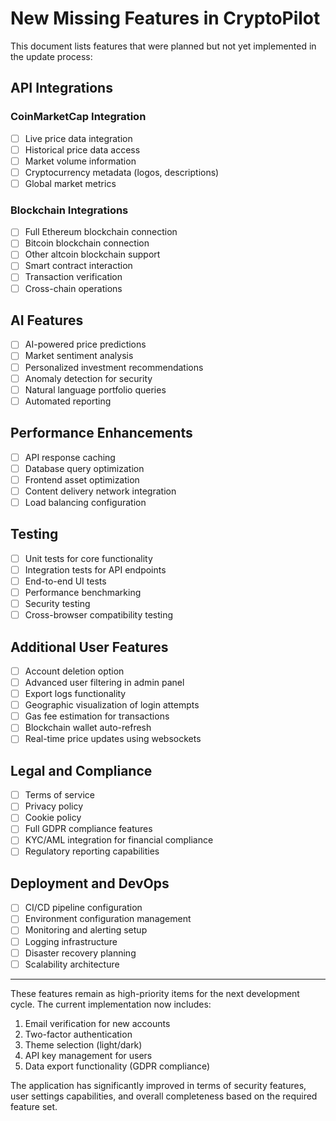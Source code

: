 # New Missing Features in CryptoPilot

This document lists features that were planned but not yet implemented in the update process:

## API Integrations

### CoinMarketCap Integration
- [ ] Live price data integration
- [ ] Historical price data access
- [ ] Market volume information
- [ ] Cryptocurrency metadata (logos, descriptions)
- [ ] Global market metrics

### Blockchain Integrations
- [ ] Full Ethereum blockchain connection
- [ ] Bitcoin blockchain connection
- [ ] Other altcoin blockchain support
- [ ] Smart contract interaction
- [ ] Transaction verification
- [ ] Cross-chain operations

## AI Features

- [ ] AI-powered price predictions
- [ ] Market sentiment analysis
- [ ] Personalized investment recommendations
- [ ] Anomaly detection for security
- [ ] Natural language portfolio queries
- [ ] Automated reporting

## Performance Enhancements

- [ ] API response caching
- [ ] Database query optimization
- [ ] Frontend asset optimization
- [ ] Content delivery network integration
- [ ] Load balancing configuration

## Testing

- [ ] Unit tests for core functionality
- [ ] Integration tests for API endpoints
- [ ] End-to-end UI tests
- [ ] Performance benchmarking
- [ ] Security testing
- [ ] Cross-browser compatibility testing

## Additional User Features

- [ ] Account deletion option
- [ ] Advanced user filtering in admin panel
- [ ] Export logs functionality
- [ ] Geographic visualization of login attempts
- [ ] Gas fee estimation for transactions
- [ ] Blockchain wallet auto-refresh
- [ ] Real-time price updates using websockets

## Legal and Compliance

- [ ] Terms of service
- [ ] Privacy policy
- [ ] Cookie policy
- [ ] Full GDPR compliance features
- [ ] KYC/AML integration for financial compliance
- [ ] Regulatory reporting capabilities

## Deployment and DevOps

- [ ] CI/CD pipeline configuration
- [ ] Environment configuration management
- [ ] Monitoring and alerting setup
- [ ] Logging infrastructure
- [ ] Disaster recovery planning
- [ ] Scalability architecture

---

These features remain as high-priority items for the next development cycle. The current implementation now includes:

1. Email verification for new accounts
2. Two-factor authentication
3. Theme selection (light/dark)
4. API key management for users
5. Data export functionality (GDPR compliance)

The application has significantly improved in terms of security features, user settings capabilities, and overall completeness based on the required feature set.
